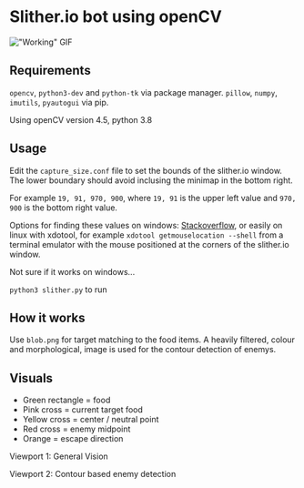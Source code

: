# Slither.io bot using openCV

!["Working" GIF](currentprogress.gif)

## Requirements

`opencv`, `python3-dev` and `python-tk` via package manager. `pillow`, `numpy`, `imutils`, `pyautogui` via pip. 

Using openCV version 4.5, python 3.8

## Usage

Edit the `capture_size.conf` file to set the bounds of the slither.io window.
The lower boundary should avoid inclusing the minimap in the bottom right.

For example `19, 91, 970, 900`, where `19, 91` is the upper left value and `970, 900` is the bottom right value.

Options for finding these values on windows: [Stackoverflow](https://superuser.com/questions/85822/utilities-for-finding-x-y-screen-coordinates), or easily on linux with xdotool, for example `xdotool getmouselocation --shell` from a terminal emulator with the mouse positioned at the corners of the slither.io window.

Not sure if it works on windows...

`python3 slither.py` to run

## How it works

Use `blob.png` for target matching to the food items. A heavily filtered,
colour and morphological, image is used for the contour detection of enemys.

## Visuals

- Green rectangle = food
- Pink cross = current target food
- Yellow cross = center / neutral point
- Red cross = enemy midpoint
- Orange = escape direction

Viewport 1: General Vision

Viewport 2: Contour based enemy detection
